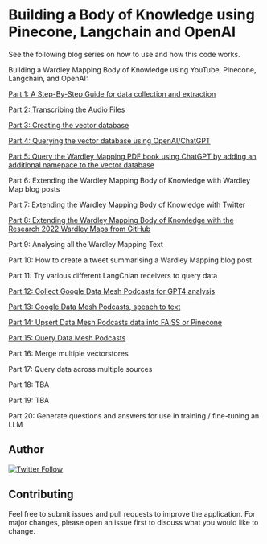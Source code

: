 # Building a Body of Knowledge using Pinecone, Langchain and OpenAI

See the following blog series on how to use and how this code works.

Building a Wardley Mapping Body of Knowledge using YouTube, Pinecone, Langchain, and OpenAI:

[Part 1: A Step-By-Step Guide for data collection and extraction](https://medium.com/prompt-engineering/building-a-wardley-mapping-body-of-knowledge-from-youtube-part-1-7ce97e4f9c22)

[Part 2: Transcribing the Audio Files](https://medium.com/prompt-engineering/building-a-body-of-knowledge-using-pinecone-langchain-and-openai-part-2-d372669afc8b)

[Part 3: Creating the vector database](https://medium.com/prompt-engineering/building-a-wardley-mapping-body-of-knowledge-using-youtube-pinecone-langchain-and-openai-part-3-cba11345f830)

[Part 4: Querying the vector database using OpenAI/ChatGPT](https://medium.com/prompt-engineering/building-a-wardley-mapping-body-of-knowledge-using-youtube-pinecone-langchain-and-openai-part-4-5f4f00b116cd)

[Part 5: Query the Wardley Mapping PDF book using ChatGPT by adding an additional namepace to the vector database](https://github.com/tractorjuice/Building_BoK/blob/main/Building_Wardley_Mapping_Body_of_Knowledge_Part_5.ipynb)

Part 6: Extending the Wardley Mapping Body of Knowledge with Wardley Map blog posts

Part 7: Extending the Wardley Mapping Body of Knowledge with Twitter

[Part 8: Extending the Wardley Mapping Body of Knowledge with the Research 2022 Wardley Maps from GitHub](https://github.com/tractorjuice/Building_BoK/blob/main/Building_Wardley_Mapping_Body_of_Knowledge_Part_8.ipynb)

Part 9: Analysing all the Wardley Mapping Text

Part 10: How to create a tweet summarising a Wardley Mapping blog post

Part 11: Try various different LangChian receivers to query data

[Part 12: Collect Google Data Mesh Podcasts for GPT4 analysis](https://github.com/tractorjuice/Building_BoK/blob/main/Building_Wardley_Mapping_Body_of_Knowledge_Part_12_Collect_Google_Podcasts.ipynb)

[Part 13: Google Data Mesh Podcasts, speach to text](https://github.com/tractorjuice/Building_BoK/blob/main/Building_Wardley_Mapping_Body_of_Knowledge_Part_13_Podcast_Speech_to_Text.ipynb)

[Part 14: Upsert Data Mesh Podcasts data into FAISS or Pinecone](https://github.com/tractorjuice/Building_BoK/blob/main/Building_Wardley_Mapping_Body_of_Knowledge_Part_14_Upsert_Podcast_Data.ipynb)

[Part 15: Query Data Mesh Podcasts](https://github.com/tractorjuice/Building_BoK/blob/main/Building_Wardley_Mapping_Body_of_Knowledge_Part_15_Query_Podcast_Data.ipynb)

Part 16: Merge multiple vectorstores

Part 17: Query data across multiple sources

Part 18: TBA

Part 19: TBA

Part 20: Generate questions and answers for use in training / fine-tuning an LLM

## Author

[![Twitter Follow](https://img.shields.io/twitter/follow/mcraddock?style=social)](https://twitter.com/mcraddock)

## Contributing
Feel free to submit issues and pull requests to improve the application. For major changes, please open an issue first to discuss what you would like to change.
